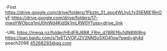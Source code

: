 -First
https://drive.google.com/drive/folders/1Fbztn_31_gso4WLhyLfy35EMIE1RnOyF
https://drive.google.com/drive/folders/17-mwsYWObcq1mU0hiWd4KidSk1mLRW0Y?usp=drive_link

-URL
https://mega.nz/folder/HEdFRJ6R#_FRm_d78REf6u1dN8WIRrg
https://pan.baidu.com/s/1x6TzVOFJ2V2NNSo5XO41ow?pwd=gh4d
peach2098 <45268293@qq.com>
